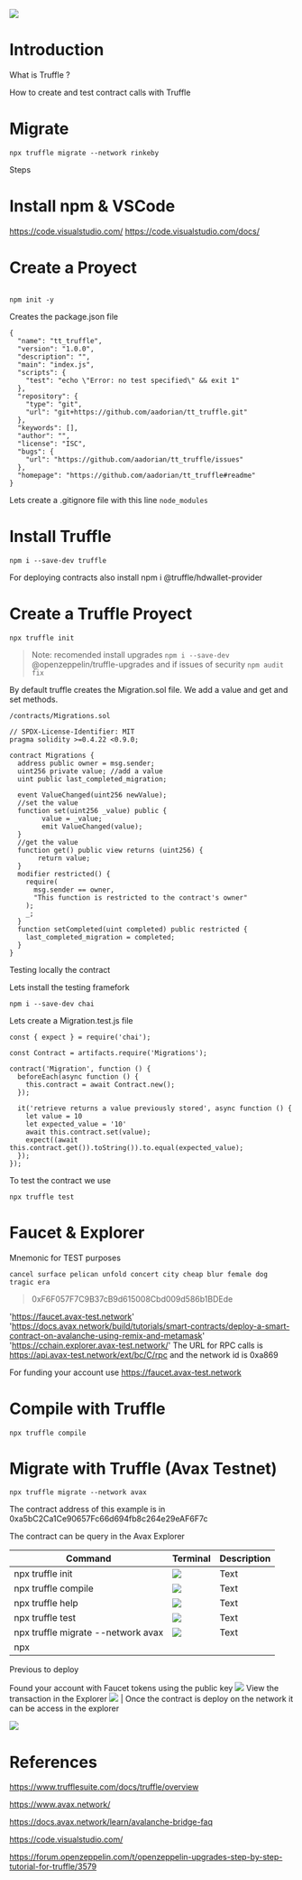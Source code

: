 ![](https://i.imgur.com/GA0LyT3.png)

# Introduction 
What is Truffle ? 


How to create and test contract calls with Truffle

# Migrate 

`npx truffle migrate --network rinkeby`

Steps
# Install npm & VSCode

https://code.visualstudio.com/
https://code.visualstudio.com/docs/


# Create a Proyect
```json=

npm init -y 
```
Creates the package.json file 
```json=
{
  "name": "tt_truffle",
  "version": "1.0.0",
  "description": "",
  "main": "index.js",
  "scripts": {
    "test": "echo \"Error: no test specified\" && exit 1"
  },
  "repository": {
    "type": "git",
    "url": "git+https://github.com/aadorian/tt_truffle.git"
  },
  "keywords": [],
  "author": "",
  "license": "ISC",
  "bugs": {
    "url": "https://github.com/aadorian/tt_truffle/issues"
  },
  "homepage": "https://github.com/aadorian/tt_truffle#readme"
}
```
Lets create a .gitignore file with this line
`node_modules`

# Install Truffle 

```javascript=
npm i --save-dev truffle
```


For deploying contracts also install 
npm i @truffle/hdwallet-provider


# Create a Truffle Proyect
```javascript=
npx truffle init
```

>Note: recomended install upgrades `npm i --save-dev` @openzeppelin/truffle-upgrades
and if issues of security `npm audit fix`


By default truffle creates the Migration.sol file. 
We add a value and get and set methods. 

`/contracts/Migrations.sol`
```solidity=
// SPDX-License-Identifier: MIT
pragma solidity >=0.4.22 <0.9.0;

contract Migrations {
  address public owner = msg.sender;
  uint256 private value; //add a value
  uint public last_completed_migration;

  event ValueChanged(uint256 newValue);
  //set the value  
  function set(uint256 _value) public {
        value = _value;
        emit ValueChanged(value);
  }
  //get the value
  function get() public view returns (uint256) {
       return value;
  }
  modifier restricted() {
    require(
      msg.sender == owner,
      "This function is restricted to the contract's owner"
    );
    _;
  }
  function setCompleted(uint completed) public restricted {
    last_completed_migration = completed;
  }
}
```

Testing locally the contract 

Lets install the testing framefork
```
npm i --save-dev chai
```
Lets create a Migration.test.js file
```javascript=
const { expect } = require('chai');

const Contract = artifacts.require('Migrations');
 
contract('Migration', function () {
  beforeEach(async function () {
    this.contract = await Contract.new();
  });
 
  it('retrieve returns a value previously stored', async function () {
    let value = 10
    let expected_value = '10' 
    await this.contract.set(value);
    expect((await this.contract.get()).toString()).to.equal(expected_value);
  });
});
```

To test the contract we use 
```shell=
npx truffle test
```

# Faucet & Explorer
Mnemonic for TEST purposes
```
cancel surface pelican unfold concert city cheap blur female dog tragic era
```
> 0xF6F057F7C9B37cB9d615008Cbd009d586b1BDEde


'https://faucet.avax-test.network'
'https://docs.avax.network/build/tutorials/smart-contracts/deploy-a-smart-contract-on-avalanche-using-remix-and-metamask'
'https://cchain.explorer.avax-test.network/'
 The URL for RPC calls is https://api.avax-test.network/ext/bc/C/rpc and the network id is 0xa869


For funding your account use https://faucet.avax-test.network





# Compile with Truffle 

```shell=
npx truffle compile
```

# Migrate with Truffle (Avax Testnet)



```shell=
npx truffle migrate --network avax
```

The contract address of this example is in
0xa5bC2Ca1Ce90657Fc66d694fb8c264e29eAF6F7c
 
 The contract can be query in the Avax Explorer [](https://cchain.explorer.avax-test.network/address/0xa5bC2Ca1Ce90657Fc66d694fb8c264e29eAF6F7c/transactions)







| Command | Terminal | Description |
| -------- | -------- | -------- |
| npx truffle init    | ![](https://i.imgur.com/HZqjcDx.png)     | Text     |
| npx truffle compile    |  ![](https://i.imgur.com/7zle53o.png)   | Text     |
| npx truffle help    | ![](https://i.imgur.com/p3yZJgK.png)  | Text     |
| npx truffle test    | ![](https://i.imgur.com/tjNBoSj.png)  | Text     |
| npx truffle migrate --network avax   | ![](https://i.imgur.com/3ZNsa5J.png) | Text     |
| npx   |  |    |


Previous to deploy 

 Found your account with Faucet tokens using the public key
  ![](https://i.imgur.com/4eVHXFY.png)
  View the transaction in the Explorer
   ![](https://i.imgur.com/1T9IoBW.png) |
  Once the contract is deploy on the network it can be access in the explorer
 
![](https://i.imgur.com/EPRiENL.png) 






# References

https://www.trufflesuite.com/docs/truffle/overview

https://www.avax.network/

https://docs.avax.network/learn/avalanche-bridge-faq

https://code.visualstudio.com/

https://forum.openzeppelin.com/t/openzeppelin-upgrades-step-by-step-tutorial-for-truffle/3579